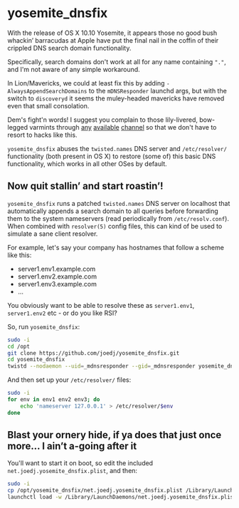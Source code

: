 yosemite_dnsfix
===============

With the release of OS X 10.10 Yosemite, it appears those no good bush whackin’ barracudas at Apple
have put the final nail in the coffin of their crippled DNS search domain functionality.

Specifically, search domains don't work at all for any name containing `"."`, and I'm not aware of
any simple workaround.

In Lion/Mavericks, we could at least fix this by adding `-AlwaysAppendSearchDomains` to the
`mDNSResponder` launchd args, but with the switch to `discoveryd` it seems the muley-headed
mavericks have removed even that small consolation.

Dem's fight'n words!  I suggest you complain to those lily-livered, bow-legged varmints through [any](https://www.apple.com/feedback/macosx.html) [available](https://developer.apple.com/bug-reporting/) [channel](https://bugreport.apple.com/) so
that we don't have to resort to hacks like this.

`yosemite_dnsfix` abuses the `twisted.names` DNS server and `/etc/resolver/` functionality (both present in OS X)
to restore (some of) this basic DNS functionality, which works in all other OSes by default.


Now quit stallin’ and start roastin’!
-------------------------------------

`yosemite_dnsfix` runs a patched `twisted.names` DNS server on localhost that automatically appends a search domain
to all queries before forwarding them to the system nameservers (read periodically from `/etc/resolv.conf`).
When combined with `resolver(5)` config files, this can kind of be used to simulate a sane client resolver.

For example, let's say your company has hostnames that follow a scheme like this:

- server1.env1.example.com
- server1.env2.example.com
- server1.env3.example.com
- ...

You obviously want to be able to resolve these as `server1.env1`, `server1.env2` etc - or do you like RSI?

So, run `yosemite_dnsfix`:

```bash
sudo -i
cd /opt
git clone https://github.com/joedj/yosemite_dnsfix.git
cd yosemite_dnsfix
twistd --nodaemon --uid=_mdnsresponder --gid=_mdnsresponder yosemite_dnsfix --interface=127.0.0.1 --recursive --search-domain=.example.com
```

And then set up your `/etc/resolver/` files:

```bash
sudo -i
for env in env1 env2 env3; do
    echo 'nameserver 127.0.0.1' > /etc/resolver/$env
done
```

Blast your ornery hide, if ya does that just once more... I ain’t a-going after it
----------------------------------------------------------------------------------

You'll want to start it on boot, so edit the included `net.joedj.yosemite_dnsfix.plist`, and then:

```bash
sudo -i
cp /opt/yosemite_dnsfix/net.joedj.yosemite_dnsfix.plist /Library/LaunchDaemons/
launchctl load -w /Library/LaunchDaemons/net.joedj.yosemite_dnsfix.plist
```
